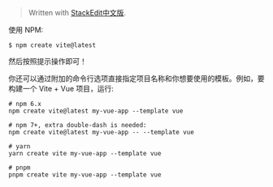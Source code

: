 


> Written with [StackEdit中文版](https://stackedit.cn/).

使用 NPM:

```
$ npm create vite@latest
```

然后按照提示操作即可！

你还可以通过附加的命令行选项直接指定项目名称和你想要使用的模板。例如，要构建一个 Vite + Vue 项目，运行:

```
# npm 6.x
npm create vite@latest my-vue-app --template vue

# npm 7+, extra double-dash is needed:
npm create vite@latest my-vue-app -- --template vue

# yarn
yarn create vite my-vue-app --template vue

# pnpm
pnpm create vite my-vue-app --template vue
```
<!--stackedit_data:
eyJoaXN0b3J5IjpbOTE5NzExMzQxXX0=
-->